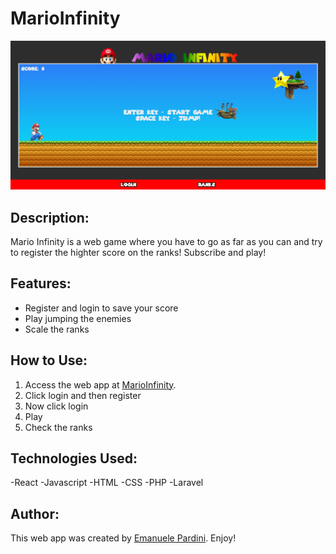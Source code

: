 # MarioInfinity

![MarioInfinity](images/screenshot.png)

## Description:

Mario Infinity is a web game where you have to go as far as you can and try to register the highter score on the ranks! Subscribe and play!

## Features:

- Register and login to save your score
- Play jumping the enemies
- Scale the ranks

## How to Use:

1. Access the web app at [MarioInfinity](http://emanuelepardini.altervista.org/MarioInfinity).
2. Click login and then register
3. Now click login
4. Play
5. Check the ranks

## Technologies Used:

-React
-Javascript
-HTML
-CSS
-PHP
-Laravel

## Author:

This web app was created by [Emanuele Pardini](http://emanuelepardini.altervista.org/).
Enjoy!
